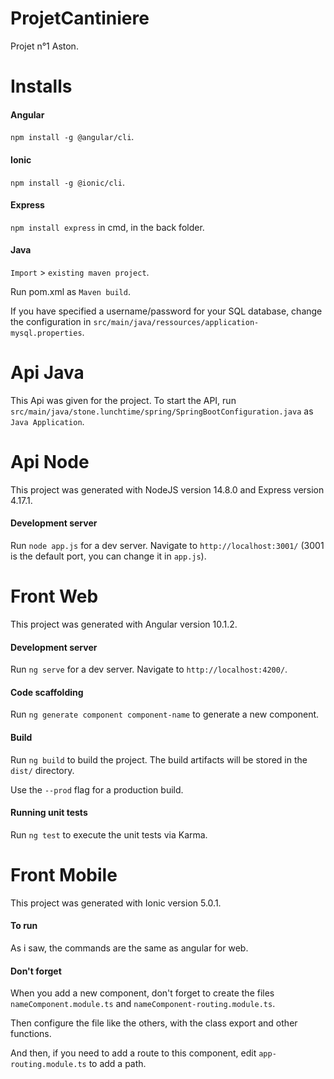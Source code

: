 # ProjetCantiniere
Projet n°1 Aston.

# Installs

#### Angular
`npm install -g @angular/cli`.

#### Ionic
`npm install -g @ionic/cli`.

#### Express
`npm install express` in cmd, in the back folder.

#### Java
`Import` > `existing maven project`.

Run pom.xml as `Maven build`.

If you have specified a username/password for your SQL database, change the configuration in `src/main/java/ressources/application-mysql.properties`. 

# Api Java
This Api was given for the project.
To start the API, run `src/main/java/stone.lunchtime/spring/SpringBootConfiguration.java` as `Java Application`.

# Api Node
This project was generated with NodeJS version 14.8.0 and Express version 4.17.1.

#### Development server
Run `node app.js` for a dev server. Navigate to `http://localhost:3001/` 
(3001 is the default port, you can change it in `app.js`).

# Front Web
This project was generated with Angular version 10.1.2.

#### Development server
Run `ng serve` for a dev server. Navigate to `http://localhost:4200/`.

#### Code scaffolding
Run `ng generate component component-name` to generate a new component.

#### Build
Run `ng build` to build the project. The build artifacts will be stored in the `dist/` directory. 

Use the `--prod` flag for a production build.

#### Running unit tests
Run `ng test` to execute the unit tests via Karma.

# Front Mobile
This project was generated with Ionic version 5.0.1.

#### To run
As i saw, the commands are the same as angular for web.

#### Don't forget
When you add a new component, don't forget to create the files `nameComponent.module.ts` and `nameComponent-routing.module.ts`.

Then configure the file like the others, with the class export and other functions.

And then, if you need to add a route to this component, edit `app-routing.module.ts` to add a path.
